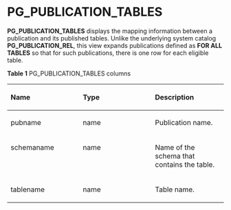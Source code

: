# PG\_PUBLICATION\_TABLES<a name="EN-US_TOPIC_0000001243437363"></a>

**PG\_PUBLICATION\_TABLES**  displays the mapping information between a publication and its published tables. Unlike the underlying system catalog  **PG\_PUBLICATION\_REL**, this view expands publications defined as  **FOR ALL TABLES**  so that for such publications, there is one row for each eligible table.

**Table  1**  PG\_PUBLICATION\_TABLES columns

<a name="table6896199462"></a>
<table><thead align="left"><tr id="row1190151924612"><th class="cellrowborder" valign="top" width="33.33333333333333%" id="mcps1.2.4.1.1"><p id="p49081915463"><a name="p49081915463"></a><a name="p49081915463"></a>Name</p>
</th>
<th class="cellrowborder" valign="top" width="33.33333333333333%" id="mcps1.2.4.1.2"><p id="p15907192468"><a name="p15907192468"></a><a name="p15907192468"></a>Type</p>
</th>
<th class="cellrowborder" valign="top" width="33.33333333333333%" id="mcps1.2.4.1.3"><p id="p69111194465"><a name="p69111194465"></a><a name="p69111194465"></a>Description</p>
</th>
</tr>
</thead>
<tbody><tr id="row13918196469"><td class="cellrowborder" valign="top" width="33.33333333333333%" headers="mcps1.2.4.1.1 "><p id="p29161912468"><a name="p29161912468"></a><a name="p29161912468"></a>pubname</p>
</td>
<td class="cellrowborder" valign="top" width="33.33333333333333%" headers="mcps1.2.4.1.2 "><p id="p1791161924619"><a name="p1791161924619"></a><a name="p1791161924619"></a>name</p>
</td>
<td class="cellrowborder" valign="top" width="33.33333333333333%" headers="mcps1.2.4.1.3 "><p id="p1091181916468"><a name="p1091181916468"></a><a name="p1091181916468"></a>Publication name.</p>
</td>
</tr>
<tr id="row991111934613"><td class="cellrowborder" valign="top" width="33.33333333333333%" headers="mcps1.2.4.1.1 "><p id="p391151914468"><a name="p391151914468"></a><a name="p391151914468"></a>schemaname</p>
</td>
<td class="cellrowborder" valign="top" width="33.33333333333333%" headers="mcps1.2.4.1.2 "><p id="p129181974616"><a name="p129181974616"></a><a name="p129181974616"></a>name</p>
</td>
<td class="cellrowborder" valign="top" width="33.33333333333333%" headers="mcps1.2.4.1.3 "><p id="p892121914617"><a name="p892121914617"></a><a name="p892121914617"></a>Name of the schema that contains the table.</p>
</td>
</tr>
<tr id="row179213192469"><td class="cellrowborder" valign="top" width="33.33333333333333%" headers="mcps1.2.4.1.1 "><p id="p109219190466"><a name="p109219190466"></a><a name="p109219190466"></a>tablename</p>
</td>
<td class="cellrowborder" valign="top" width="33.33333333333333%" headers="mcps1.2.4.1.2 "><p id="p1392719114618"><a name="p1392719114618"></a><a name="p1392719114618"></a>name</p>
</td>
<td class="cellrowborder" valign="top" width="33.33333333333333%" headers="mcps1.2.4.1.3 "><p id="p8921019174616"><a name="p8921019174616"></a><a name="p8921019174616"></a>Table name.</p>
</td>
</tr>
</tbody>
</table>

